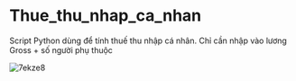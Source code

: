 # Thue_thu_nhap_ca_nhan
Script Python dùng để tính thuế thu nhập cá nhân. Chỉ cần nhập vào lương Gross + số người phụ thuộc

![7ekze8](https://user-images.githubusercontent.com/57822898/225355304-405a1a48-f339-43b9-97fd-99a4d5407f5a.gif)
